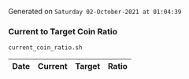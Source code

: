Generated on `Saturday 02-October-2021 at 01:04:39`

### Current to Target Coin Ratio
`current_coin_ratio.sh`

Date|Current|Target|Ratio
---|---|---|---
